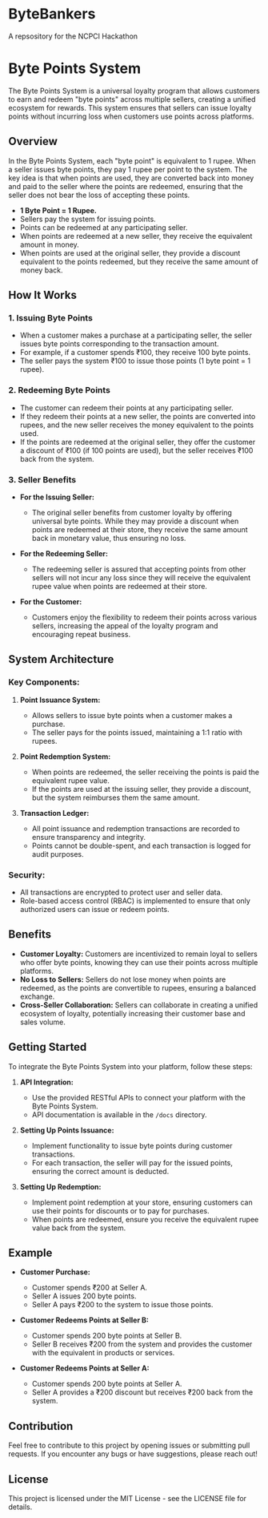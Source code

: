 # ByteBankers
A repsository for the NCPCI Hackathon
# Byte Points System

The Byte Points System is a universal loyalty program that allows customers to earn and redeem "byte points" across multiple sellers, creating a unified ecosystem for rewards. This system ensures that sellers can issue loyalty points without incurring loss when customers use points across platforms.

## Overview

In the Byte Points System, each "byte point" is equivalent to 1 rupee. When a seller issues byte points, they pay 1 rupee per point to the system. The key idea is that when points are used, they are converted back into money and paid to the seller where the points are redeemed, ensuring that the seller does not bear the loss of accepting these points.

- **1 Byte Point = 1 Rupee.**
- Sellers pay the system for issuing points.
- Points can be redeemed at any participating seller.
- When points are redeemed at a new seller, they receive the equivalent amount in money.
- When points are used at the original seller, they provide a discount equivalent to the points redeemed, but they receive the same amount of money back.

## How It Works

### 1. Issuing Byte Points
- When a customer makes a purchase at a participating seller, the seller issues byte points corresponding to the transaction amount.
- For example, if a customer spends ₹100, they receive 100 byte points.
- The seller pays the system ₹100 to issue those points (1 byte point = 1 rupee).

### 2. Redeeming Byte Points
- The customer can redeem their points at any participating seller. 
- If they redeem their points at a new seller, the points are converted into rupees, and the new seller receives the money equivalent to the points used.
- If the points are redeemed at the original seller, they offer the customer a discount of ₹100 (if 100 points are used), but the seller receives ₹100 back from the system.

### 3. Seller Benefits
- **For the Issuing Seller:**
  - The original seller benefits from customer loyalty by offering universal byte points. While they may provide a discount when points are redeemed at their store, they receive the same amount back in monetary value, thus ensuring no loss.
  
- **For the Redeeming Seller:**
  - The redeeming seller is assured that accepting points from other sellers will not incur any loss since they will receive the equivalent rupee value when points are redeemed at their store.

- **For the Customer:**
  - Customers enjoy the flexibility to redeem their points across various sellers, increasing the appeal of the loyalty program and encouraging repeat business.

## System Architecture

### Key Components:
1. **Point Issuance System:**
   - Allows sellers to issue byte points when a customer makes a purchase.
   - The seller pays for the points issued, maintaining a 1:1 ratio with rupees.

2. **Point Redemption System:**
   - When points are redeemed, the seller receiving the points is paid the equivalent rupee value.
   - If the points are used at the issuing seller, they provide a discount, but the system reimburses them the same amount.

3. **Transaction Ledger:**
   - All point issuance and redemption transactions are recorded to ensure transparency and integrity.
   - Points cannot be double-spent, and each transaction is logged for audit purposes.

### Security:
- All transactions are encrypted to protect user and seller data.
- Role-based access control (RBAC) is implemented to ensure that only authorized users can issue or redeem points.

## Benefits

- **Customer Loyalty:** Customers are incentivized to remain loyal to sellers who offer byte points, knowing they can use their points across multiple platforms.
- **No Loss to Sellers:** Sellers do not lose money when points are redeemed, as the points are convertible to rupees, ensuring a balanced exchange.
- **Cross-Seller Collaboration:** Sellers can collaborate in creating a unified ecosystem of loyalty, potentially increasing their customer base and sales volume.

## Getting Started

To integrate the Byte Points System into your platform, follow these steps:

1. **API Integration:**
   - Use the provided RESTful APIs to connect your platform with the Byte Points System.
   - API documentation is available in the `/docs` directory.

2. **Setting Up Points Issuance:**
   - Implement functionality to issue byte points during customer transactions.
   - For each transaction, the seller will pay for the issued points, ensuring the correct amount is deducted.

3. **Setting Up Redemption:**
   - Implement point redemption at your store, ensuring customers can use their points for discounts or to pay for purchases.
   - When points are redeemed, ensure you receive the equivalent rupee value back from the system.

## Example

- **Customer Purchase:**
  - Customer spends ₹200 at Seller A.
  - Seller A issues 200 byte points.
  - Seller A pays ₹200 to the system to issue those points.
  
- **Customer Redeems Points at Seller B:**
  - Customer spends 200 byte points at Seller B.
  - Seller B receives ₹200 from the system and provides the customer with the equivalent in products or services.

- **Customer Redeems Points at Seller A:**
  - Customer spends 200 byte points at Seller A.
  - Seller A provides a ₹200 discount but receives ₹200 back from the system.

## Contribution

Feel free to contribute to this project by opening issues or submitting pull requests. If you encounter any bugs or have suggestions, please reach out!

## License

This project is licensed under the MIT License - see the LICENSE file for details.
